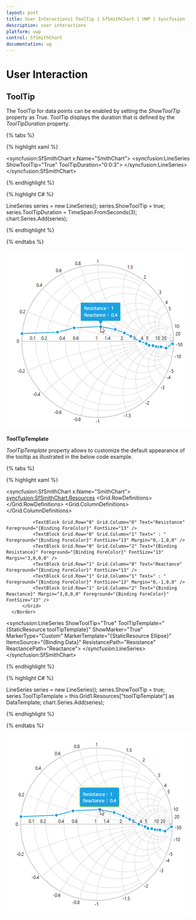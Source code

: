 ```yaml
---
layout: post
title: User Interactions| ToolTip | SfSmithChart | UWP | Syncfusion
description: user interactions
platform: uwp
control: SfSmithChart
documentation: ug
---
```


# User Interaction

## ToolTip

The ToolTip for data points can be enabled by setting the *ShowToolTip* property as True. ToolTip displays the  duration that is defined by the *ToolTipDuration* property.

{% tabs %}

{% highlight xaml %}

<syncfusion:SfSmithChart x:Name="SmithChart">
     <syncfusion:LineSeries ShowToolTip="True" ToolTipDuration="0:0:3">
     </syncfusion:LineSeries>
 </syncfusion:SfSmithChart>

{% endhighlight %}

{% highlight C# %} 

LineSeries series = new LineSeries();
series.ShowToolTip = true;
series.ToolTipDuration = TimeSpan.FromSeconds(3);
chart.Series.Add(series);

{% endhighlight %}
    
{% endtabs %}

![](User-Interactions_images/User-Interactions_img1.png)

**ToolTipTemplate**

*ToolTipTemplate* property allows to customize the default appearance of the tooltip as illustrated in the below code  example.

{% tabs %}

{% highlight xaml %}

<syncfusion:SfSmithChart x:Name="SmithChart">
   <syncfusion:SfSmithChart.Resources>
   <DataTemplate x:Key="toolTipTemplate">
      <Border CornerRadius="4" Background="{Binding Interior}" BorderBrush="Yellow" BorderThickness="2">
          <Grid HorizontalAlignment="Center" Margin="8,8,8,8">
              <Grid.RowDefinitions>
                  <RowDefinition/>
                  <RowDefinition/>
              </Grid.RowDefinitions>
              <Grid.ColumnDefinitions>
                  <ColumnDefinition/>
                  <ColumnDefinition/>
                  <ColumnDefinition/>
              </Grid.ColumnDefinitions>

              <TextBlock Grid.Row="0" Grid.Column="0" Text="Resistance" Foreground="{Binding ForeColor}" FontSize="13" />
              <TextBlock Grid.Row="0" Grid.Column="1" Text=" : " Foreground="{Binding ForeColor}" FontSize="13" Margin="0,-1,0,0" />
              <TextBlock Grid.Row="0" Grid.Column="2" Text="{Binding Resistance}" Foreground="{Binding ForeColor}" FontSize="13" Margin="3,0,0,0" />
              <TextBlock Grid.Row="1" Grid.Column="0" Text="Reactance" Foreground="{Binding ForeColor}" FontSize="13" />
              <TextBlock Grid.Row="1" Grid.Column="1" Text=" : " Foreground="{Binding ForeColor}" FontSize="13" Margin="0,-1,0,0" />
              <TextBlock Grid.Row="1" Grid.Column="2" Text="{Binding Reactance}" Margin="3,0,0,0" Foreground="{Binding ForeColor}" FontSize="13" />
          </Grid>
      </Border>
  </DataTemplate>
 </syncfusion:SfSmithChart.Resources>

   <syncfusion:LineSeries ShowToolTip="True" ToolTipTemplate="{StaticResource toolTipTemplate}" ShowMarker="True" MarkerType="Custom" MarkerTemplate="{StaticResource Ellipse}" ItemsSource="{Binding Data}" ResistancePath="Resistance" ReactancePath="Reactance">
   </syncfusion:LineSeries>
 </syncfusion:SfSmithChart>

{% endhighlight %}

{% highlight C# %} 

LineSeries series = new LineSeries();
series.ShowToolTip = true;
series.ToolTipTemplate = this.Grid1.Resources["toolTipTemplate"] as DataTemplate;
chart.Series.Add(series);

{% endhighlight %}
    
{% endtabs %}

![](User-Interactions_images/User-Interactions_img2.png)